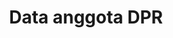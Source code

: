 ---
title: Data anggota DPR
organization: KPU REPUBLIK INDONESIA
notes: Data anggota DPR
resources:
  - name: CSV Data anggota DPR
    url: 'https://github.com/pemiluAPI/pemilu-data/raw/master/agenda-dpr/data_agenda_dpr.csv'
    format: csv
category:
  - Agenda DPR
maintainer: ''
maintainer_email: ''
---